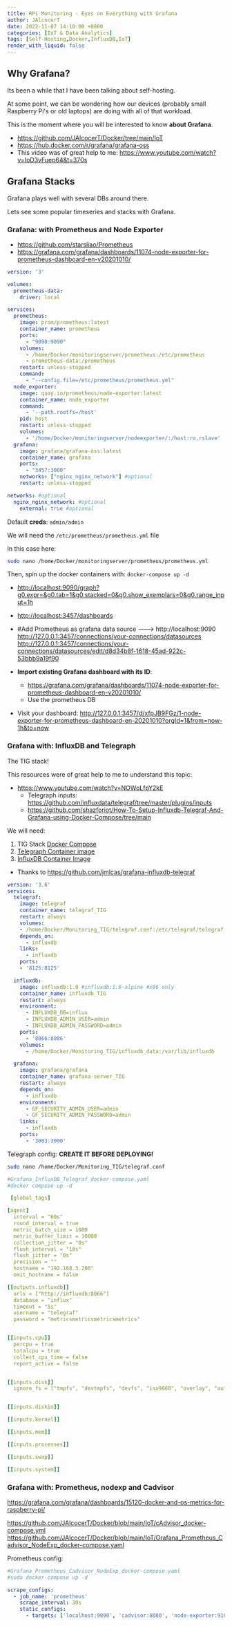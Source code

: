 ```yaml
---
title: RPi Monitoring - Eyes on Everything with Grafana
author: JAlcocerT
date: 2022-11-07 14:10:00 +0800
categories: [IoT & Data Analytics]
tags: [Self-Hosting,Docker,InfluxDB,IoT]
render_with_liquid: false
---
```



## Why Grafana?

Its been a while that I have been talking about self-hosting.

At some point, we can be wondering how our devices (probably small Raspberry Pi's or old laptops) are doing with all of that workload.

This is the moment where you will be interested to know **about Grafana**.

* <https://github.com/JAlcocerT/Docker/tree/main/IoT>
* <https://hub.docker.com/r/grafana/grafana-oss>
* This video was of great help to me: <https://www.youtube.com/watch?v=IoD3vFuep64&t=370s>


## Grafana Stacks

Grafana plays well with several DBs around there.

Lets see some popular timeseries and stacks with Grafana.

### Grafana: with Prometheus and Node Exporter

* <https://github.com/starsliao/Prometheus>
* <https://grafana.com/grafana/dashboards/11074-node-exporter-for-prometheus-dashboard-en-v20201010/>

```yml
version: '3'

volumes:
  prometheus-data:
    driver: local

services:
  prometheus:
    image: prom/prometheus:latest
    container_name: prometheus
    ports:
      - "9090:9090"
    volumes:
      - /home/Docker/monitoringserver/prometheus:/etc/prometheus
      - prometheus-data:/prometheus
    restart: unless-stopped
    command:
      - "--config.file=/etc/prometheus/prometheus.yml"
  node_exporter:
    image: quay.io/prometheus/node-exporter:latest
    container_name: node_exporter
    command:
      - '--path.rootfs=/host'
    pid: host
    restart: unless-stopped
    volumes:
      - '/home/Docker/monitoringserver/nodeexporter/:/host:ro,rslave' 
  grafana:
    image: grafana/grafana-oss:latest
    container_name: grafana
    ports:
      - "3457:3000"
    networks: ["nginx_nginx_network"] #optional      
    restart: unless-stopped

networks: #optional
  nginx_nginx_network: #optional
    external: true #optional
```    

Default **creds**: `admin/admin`


We will need the `/etc/prometheus/prometheus.yml` file

In this case here:

```sh
sudo nano /home/Docker/monitoringserver/prometheus/prometheus.yml
```


Then, spin up the docker containers with: `docker-compose up -d`

* <http://localhost:9090/graph?g0.expr=&g0.tab=1&g0.stacked=0&g0.show_exemplars=0&g0.range_input=1h>
* <http://localhost:3457/dashboards>

* #Add Prometheus as grafana data source ---> http://localhost:9090
http://127.0.0.1:3457/connections/your-connections/datasources
http://127.0.0.1:3457/connections/your-connections/datasources/edit/d8d34b8f-1618-45ad-922c-53bbb9a19f90

* **Import existing Grafana dashboard with its ID**:
    * <https://grafana.com/grafana/dashboards/11074-node-exporter-for-prometheus-dashboard-en-v20201010/>
    * Use the prometheus DB


* Visit your dashboard: http://127.0.0.1:3457/d/xfpJB9FGz/1-node-exporter-for-prometheus-dashboard-en-20201010?orgId=1&from=now-1h&to=now





### Grafana with: InfluxDB and Telegraph

The TIG stack!

This resources were of great help to me to understand this topic:

* <https://www.youtube.com/watch?v=NOWoLfpY2kE>
    * Telegraph inputs: <https://github.com/influxdata/telegraf/tree/master/plugins/inputs>
    * <https://github.com/shazforiot/How-To-Setup-Influxdb-Telegraf-And-Grafana-using-Docker-Compose/tree/main>


We will need:

1. TIG Stack [Docker Compose](https://github.com/JAlcocerT/Docker/blob/main/IoT/Grafana_InfluxDB_Telegraf_docker-compose.yaml)
2. [Telegraph Container image](https://hub.docker.com/_/telegraf/tags)
3. [InfluxDB Container Image](https://hub.docker.com/_/influxdb/tags)


* Thanks to <https://github.com/jmlcas/grafana-influxdb-telegraf>

```yml
version: '3.6'
services:
  telegraf:
    image: telegraf
    container_name: telegraf_TIG
    restart: always
    volumes:
    - /home/Docker/Monitoring_TIG/telegraf.conf:/etc/telegraf/telegraf.conf:ro
    depends_on:
      - influxdb
    links:
      - influxdb
    ports:
    - '8125:8125'

  influxdb:
    image: influxdb:1.8 #influxdb:1.8-alpine #x86 only
    container_name: influxdb_TIG
    restart: always
    environment:
      - INFLUXDB_DB=influx
      - INFLUXDB_ADMIN_USER=admin
      - INFLUXDB_ADMIN_PASSWORD=admin
    ports:
      - '8066:8086'
    volumes:
      - /home/Docker/Monitoring_TIG/influxdb_data:/var/lib/influxdb

  grafana:
    image: grafana/grafana
    container_name: grafana-server_TIG
    restart: always
    depends_on:
      - influxdb
    environment:
      - GF_SECURITY_ADMIN_USER=admin
      - GF_SECURITY_ADMIN_PASSWORD=admin
    links:
      - influxdb
    ports:
      - '3003:3000'
```

Telegraph config: **CREATE IT BEFORE DEPLOYING!**

```sh
sudo nano /home/Docker/Monitoring_TIG/telegraf.conf
```

```yml
#Grafana_InfluxDB_Telegraf_docker-compose.yaml
#docker compose up -d

 [global_tags]

[agent]
  interval = "60s"
  round_interval = true
  metric_batch_size = 1000
  metric_buffer_limit = 10000
  collection_jitter = "0s"
  flush_interval = "10s"
  flush_jitter = "0s"
  precision = ""
  hostname = "192.168.3.200"
  omit_hostname = false

[[outputs.influxdb]]
  urls = ["http://influxdb:8066"]
  database = "influx"
  timeout = "5s"
  username = "telegraf"
  password = "metricsmetricsmetricsmetrics"


[[inputs.cpu]]
  percpu = true
  totalcpu = true
  collect_cpu_time = false
  report_active = false


[[inputs.disk]]
  ignore_fs = ["tmpfs", "devtmpfs", "devfs", "iso9660", "overlay", "aufs", "squashfs"]


[[inputs.diskio]]

[[inputs.kernel]]

[[inputs.mem]]

[[inputs.processes]]

[[inputs.swap]]

[[inputs.system]]
```


### Grafana with: Prometheus, nodexp and Cadvisor

<https://grafana.com/grafana/dashboards/15120-docker-and-os-metrics-for-raspberry-pi/>

<https://github.com/JAlcocerT/Docker/blob/main/IoT/cAdvisor_docker-compose.yml>
<https://github.com/JAlcocerT/Docker/blob/main/IoT/Grafana_Prometheus_Cadvisor_NodeExp_docker-compose.yaml>

Prometheus config:

```yml
#Grafana_Prometheus_Cadvisor_NodeExp_docker-compose.yaml
#sudo docker-compose up -d

scrape_configs:
  - job_name: 'prometheus'
    scrape_interval: 30s
    static_configs:
      - targets: ['localhost:9090', 'cadvisor:8080', 'node-exporter:9100']
```